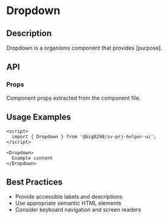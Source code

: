 # Dropdown

## Description

Dropdown is a organisms component that provides [purpose].

## API

### Props

Component props extracted from the component file.

## Usage Examples

```svelte
<script>
  import { Dropdown } from '@big0290/sv-prj-helper-ui';
</script>

<Dropdown>
  Example content
</Dropdown>
```

## Best Practices

- Provide accessible labels and descriptions
- Use appropriate semantic HTML elements
- Consider keyboard navigation and screen readers

